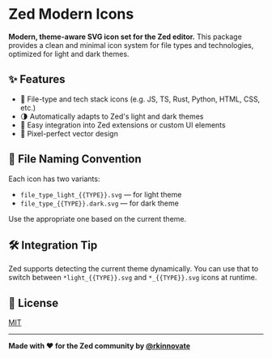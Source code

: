 # Zed Modern Icons

**Modern, theme-aware SVG icon set for the Zed editor.**
This package provides a clean and minimal icon system for file types and technologies, optimized for light and dark themes.

## ✨ Features

- 📁 File-type and tech stack icons (e.g. JS, TS, Rust, Python, HTML, CSS, etc.)
- 🌗 Automatically adapts to Zed's light and dark themes
- 🧩 Easy integration into Zed extensions or custom UI elements
- 🎨 Pixel-perfect vector design

## 📁 File Naming Convention

Each icon has two variants:

* `file_type_light_{{TYPE}}.svg` — for light theme
* `file_type_{{TYPE}}.dark.svg` — for dark theme

Use the appropriate one based on the current theme.

## 🛠️ Integration Tip

Zed supports detecting the current theme dynamically. You can use that to switch between `*light_{{TYPE}}.svg` and `*_{{TYPE}}.svg` icons at runtime.

## 📜 License

[MIT](LICENSE)

---

**Made with ❤️ for the Zed community by [@rkinnovate](https://github.com/rkinnovate)**
